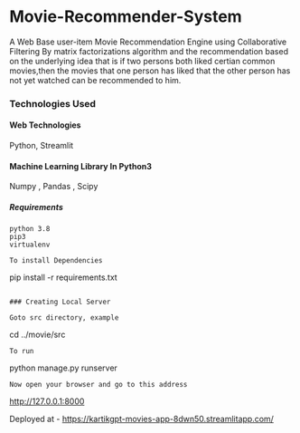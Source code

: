# Movie-Recommender-System
A Web Base user-item Movie Recommendation Engine using Collaborative Filtering By matrix factorizations algorithm and
the recommendation based on the underlying idea that is if two persons both liked certian common movies,then the movies that one person has liked that the other person has not yet watched can be recommended to him.   

### Technologies Used

#### Web Technologies
Python, Streamlit

#### Machine Learning Library In Python3
Numpy , Pandas , Scipy

##### Requirements
```
python 3.8
pip3
virtualenv
```
```
To install Dependencies

```
pip install -r requirements.txt
```

### Creating Local Server

Goto src directory, example

```
cd ../movie/src
```
To run
```
python manage.py runserver
```
Now open your browser and go to this address
```
http://127.0.0.1:8000


Deployed at - https://kartikgpt-movies-app-8dwn50.streamlitapp.com/
